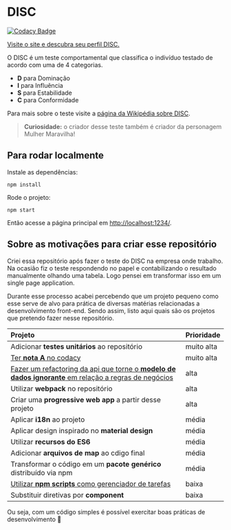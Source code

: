 # DISC

[![Codacy Badge](https://api.codacy.com/project/badge/Grade/b43701becda3457184adb4accd630bb7)](https://www.codacy.com/app/josetelesmaciel/DISC?utm_source=github.com&amp;utm_medium=referral&amp;utm_content=teles/DISC&amp;utm_campaign=Badge_Grade)

[Visite o site e descubra seu perfil DISC.](http://disc.surge.sh/src)

O DISC é um teste comportamental que classifica o indivíduo testado de acordo com uma de 4 categorias. 

* **D** para Dominação
* **I** para Influência
* **S** para Estabilidade
* **C** para Conformidade

Para mais sobre o teste visite a [página da Wikipédia sobre DISC](https://pt.wikipedia.org/wiki/DISC_(psicologia)).

> **Curiosidade:** o criador desse teste também é criador da personagem Mulher Maravilha!

## Para rodar localmente

Instale as dependências:

```shell
npm install
```
Rode o projeto:

```shell
npm start
```

Então acesse a página principal em [http://localhost:1234/](http://localhost:1234/).

## Sobre as motivações para criar esse repositório

Criei essa repositório após fazer o teste do DISC na empresa onde trabalho. Na ocasião fiz o teste respondendo no papel e contabilizando o resultado manualmente olhando uma tabela. Logo pensei em transformar isso em um single page application.

Durante esse processo acabei percebendo que um projeto pequeno como esse serve de alvo para prática de diversas matérias relacionadas a desenvolvimento front-end. Sendo assim, listo aqui quais são os projetos que pretendo fazer nesse repositório.

| Projeto  | Prioridade |
| :--- | ------------- |
| Adicionar **testes unitários** ao repositório  | muito alta  |
| [Ter **nota A** no codacy](https://github.com/teles/DISC/projects/1) | muito alta |
| [Fazer um refactoring da api que torne o **modelo de dados ignorante** em relação a regras de negócios](https://github.com/teles/DISC/issues/14)  | alta  |
| Utilizar **webpack** no repositório | alta|
| Criar uma **progressive web app** a partir desse projeto | alta| 
| Aplicar **i18n** ao projeto | média |
| Aplicar design inspirado no **material design**  | média  |
| Utilizar **recursos do ES6** | média |
| Adicionar **arquivos de map** ao cdigo final | média| 
| Transformar o código em um **pacote genérico** distribuído via npm | média |
| [Utilizar **npm scripts** como gerenciador de tarefas](https://github.com/teles/DISC/projects/2)  | baixa  |
| Substituir diretivas por **component** | baixa |

Ou seja, com um código simples é possível exercitar boas práticas de desenvolvimento :tada:



